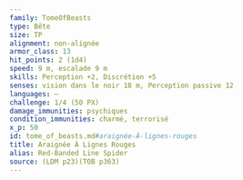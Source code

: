 ```yaml
---
family: TomeOfBeasts
type: Bête
size: TP
alignment: non-alignée
armor_class: 13
hit_points: 2 (1d4)
speed: 9 m, escalade 9 m
skills: Perception +2, Discrétion +5
senses: vision dans le noir 18 m, Perception passive 12
languages: —
challenge: 1/4 (50 PX)
damage_immunities: psychiques
condition_immunities: charmé, terrorisé
x_p: 50
id: tome_of_beasts.md#araignée-À-lignes-rouges
title: Araignée À Lignes Rouges
alias: Red-Banded Line Spider
source: (LDM p23)(TOB p363)
---
```


